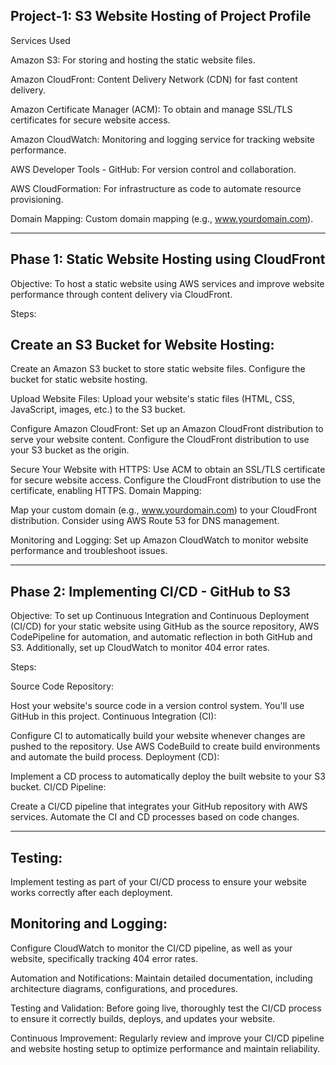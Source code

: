 Project-1: S3 Website Hosting of Project Profile
--------------------------------------------------

Services Used


Amazon S3: For storing and hosting the static website files.


Amazon CloudFront: Content Delivery Network (CDN) for fast content delivery.


Amazon Certificate Manager (ACM): To obtain and manage SSL/TLS certificates for secure website access.


Amazon CloudWatch: Monitoring and logging service for tracking website performance.


AWS Developer Tools - GitHub: For version control and collaboration.


AWS CloudFormation: For infrastructure as code to automate resource provisioning.


Domain Mapping: Custom domain mapping (e.g., www.yourdomain.com).


-----------------------------------------------------

Phase 1: Static Website Hosting using CloudFront
-----------------------------------------------------

Objective: To host a static website using AWS services and improve website performance through content delivery via CloudFront.

Steps:

Create an S3 Bucket for Website Hosting:
-----------------------------------------------------

Create an Amazon S3 bucket to store static website files.
Configure the bucket for static website hosting.

Upload Website Files:
Upload your website's static files (HTML, CSS, JavaScript, images, etc.) to the S3 bucket.

Configure Amazon CloudFront:
Set up an Amazon CloudFront distribution to serve your website content.
Configure the CloudFront distribution to use your S3 bucket as the origin.

Secure Your Website with HTTPS:
Use ACM to obtain an SSL/TLS certificate for secure website access.
Configure the CloudFront distribution to use the certificate, enabling HTTPS.
Domain Mapping:

Map your custom domain (e.g., www.yourdomain.com) to your CloudFront distribution. Consider using AWS Route 53 for DNS management.

Monitoring and Logging:
Set up Amazon CloudWatch to monitor website performance and troubleshoot issues.

-------------------------------------------------------

Phase 2: Implementing CI/CD - GitHub to S3
-------------------------------------------------------

Objective: To set up Continuous Integration and Continuous Deployment (CI/CD) for your static website using GitHub as the source repository, AWS CodePipeline for automation, and automatic reflection in both GitHub and S3. Additionally, set up CloudWatch to monitor 404 error rates.

Steps:

Source Code Repository:

Host your website's source code in a version control system. You'll use GitHub in this project.
Continuous Integration (CI):


Configure CI to automatically build your website whenever changes are pushed to the repository.
Use AWS CodeBuild to create build environments and automate the build process.
Deployment (CD):


Implement a CD process to automatically deploy the built website to your S3 bucket.
CI/CD Pipeline:


Create a CI/CD pipeline that integrates your GitHub repository with AWS services.
Automate the CI and CD processes based on code changes.

-------------------------------------------------------

Testing:
-------------------------------------------------------

Implement testing as part of your CI/CD process to ensure your website works correctly after each deployment.

Monitoring and Logging:
-------------------------------------------------------

Configure CloudWatch to monitor the CI/CD pipeline, as well as your website, specifically tracking 404 error rates.

Automation and Notifications:
Maintain detailed documentation, including architecture diagrams, configurations, and procedures.

Testing and Validation:
Before going live, thoroughly test the CI/CD process to ensure it correctly builds, deploys, and updates your website.

Continuous Improvement:
Regularly review and improve your CI/CD pipeline and website hosting setup to optimize performance and maintain reliability.

